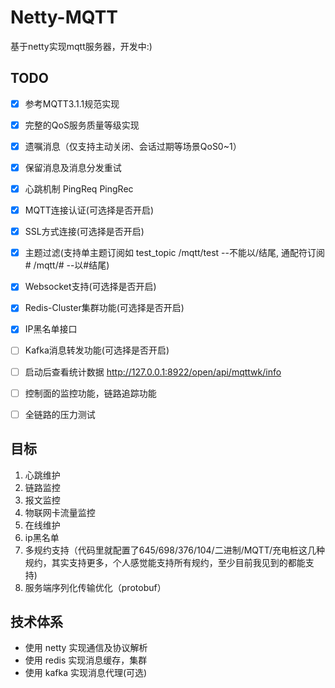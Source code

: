 # Netty-MQTT

基于netty实现mqtt服务器，开发中:)

## TODO

- [x] 参考MQTT3.1.1规范实现
- [x] 完整的QoS服务质量等级实现
- [x] 遗嘱消息（仅支持主动关闭、会话过期等场景QoS0~1）
- [x] 保留消息及消息分发重试
- [x] 心跳机制 PingReq PingRec
- [x] MQTT连接认证(可选择是否开启)
- [x] SSL方式连接(可选择是否开启)
- [x] 主题过滤(支持单主题订阅如 test_topic /mqtt/test --不能以/结尾, 通配符订阅 # /mqtt/# --以#结尾)
- [x] Websocket支持(可选择是否开启)
- [x] Redis-Cluster集群功能(可选择是否开启)
- [x] IP黑名单接口
- [ ] Kafka消息转发功能(可选择是否开启)
- [ ] 启动后查看统计数据 http://127.0.0.1:8922/open/api/mqttwk/info
- [ ] 控制面的监控功能，链路追踪功能
- [ ] 全链路的压力测试


## 目标
1. 心跳维护
2. 链路监控
3. 报文监控
4. 物联网卡流量监控
5. 在线维护
6. ip黑名单
7. 多规约支持（代码里就配置了645/698/376/104/二进制/MQTT/充电桩这几种规约，其实支持更多，个人感觉能支持所有规约，至少目前我见到的都能支持)
8. 服务端序列化传输优化（protobuf）


## 技术体系

* 使用 netty 实现通信及协议解析
* 使用 redis 实现消息缓存，集群
* 使用 kafka 实现消息代理(可选)